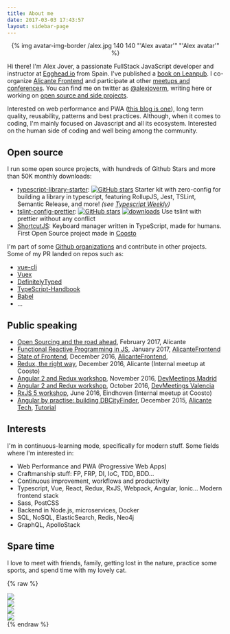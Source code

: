 ```yaml
---
title: About me
date: 2017-03-03 17:43:57
layout: sidebar-page
---
```


<div style="width: 100%; text-align: center">
{% img avatar-img-border /alex.jpg 140 140 "'Alex avatar'" "'Alex avatar'" %}
</div>

Hi there! I'm Alex Jover, a passionate FullStack JavaScript developer and instructor at [Egghead.io](https://egghead.io/instructors/alex-jover-morales) from Spain. I've published a [book on Leanpub](https://leanpub.com/u/alexjoverm). I co-organize [Alicante Frontend](https://www.meetup.com/Alicante-Frontend/) and participate at other [meetups and conferences](#Public-speaking). You can find me on twitter as [@alexjoverm](https://twitter.com/alexjoverm), writing here or working on [open source and side projects](https://github.com/alexjoverm).

Interested on web performance and PWA ([this blog is one](/2017/08/07/How-I-made-a-Progressive-Web-App-out-of-my-Blog/)), long term quality, reusability, patterns and best practices. Although, when it comes to coding, I'm mainly focused on Javascript and all its ecosystem. Interested on the human side of coding and well being among the community.

## Open source

I run some open source projects, with hundreds of Github Stars and more than 50K monthly downloads:

- [typescript-library-starter](https://github.com/alexjoverm/typescript-library-starter): [![GitHub stars](https://img.shields.io/github/stars/alexjoverm/typescript-library-starter.svg?style=social&label=Stars)]() Starter kit with zero-config for building a library in typescript, featuring RollupJS, Jest, TSLint, Semantic Release, and more! _(see [Typescript Weekly](http://eepurl.com/cDFMIH))_
- [tslint-config-prettier](https://github.com/alexjoverm/tslint-config-prettier): [![GitHub stars](https://img.shields.io/github/stars/alexjoverm/tslint-config-prettier.svg?style=social&label=Stars)]() [![downloads](https://img.shields.io/npm/dm/tslint-config-prettier.svg)](https://www.npmjs.com/package/tslint-config-prettier) Use tslint with prettier without any conflict
- [ShortcutJS](https://github.com/coosto/ShortcutJS/): Keyboard manager written in TypeScript, made for humans. First Open Source project made in [Coosto](https://github.com/coosto)

I'm part of some [Github organizations](https://github.com/alexjoverm) and contribute in other projects. Some of my PR landed on repos such as:

 - [vue-cli](https://github.com/vuejs/vue-cli)
 - [Vuex](https://github.com/vuejs/vuex)
 - [DefinitelyTyped](https://github.com/DefinitelyTyped/DefinitelyTyped)
 - [TypeScript-Handbook](https://github.com/Microsoft/TypeScript-Handbook)
 - [Babel](https://github.com/babel/babel)
 - ...

## Public speaking

- [Open Sourcing and the road ahead](https://docs.google.com/presentation/d/11xNQroYsmKTpLfzQewJWL4NCm1VEETIN9YLFDzgwBkM/edit?usp=sharing), February 2017, Alicante
- [Functional Reactive Programming in JS](https://goo.gl/6nujMv), January 2017, [AlicanteFrontend](https://www.meetup.com/Alicante-Frontend/events/236821806/)
- [State of Frontend](https://goo.gl/6nujMv), December 2016, [AlicanteFrontend](https://www.meetup.com/Alicante-Frontend/events/236112157/),
- [Redux, the right way](https://goo.gl/oBQq5v), December 2016, Alicante (Internal meetup at Coosto)
- [Angular 2 and Redux workshop](https://goo.gl/chyFAh), November 2016, [DevMeetings Madrid](https://www.meetup.com/DevMeetings-Madrid/events/235570340/)
- [Angular 2 and Redux workshop](https://goo.gl/chyFAh), October 2016, [DevMeetings Valencia](https://www.meetup.com/DevMeetings-Valencia/events/234262507/)
- [RxJS 5 workshop](https://goo.gl/X8BSL5), June 2016, Eindhoven (Internal meetup at Coosto)
- [Angular by practise: building DBCityFinder](https://goo.gl/m2ts24), December 2015, [Alicante Tech](https://www.meetup.com/AlicanteTech/events/225370473/), [Tutorial](https://github.com/alexjoverm/MeetUp_DBCityFinder)

## Interests

I'm in continuous-learning mode, specifically for modern stuff. Some fields where I'm interested in:

- Web Performance and PWA (Progressive Web Apps)
- Craftmanship stuff: FP, FRP, DI, IoC, TDD, BDD...
- Continuous improvement, workflows and productivity
- Typescript, Vue, React, Redux, RxJS, Webpack, Angular, Ionic... Modern frontend stack
- Sass, PostCSS
- Backend in Node.js, microservices, Docker
- SQL, NoSQL, ElasticSearch, Redis, Neo4j
- GraphQL, ApolloStack

## Spare time

I love to meet with friends, family, getting lost in the nature, practice some sports, and spend time with my lovely cat.


{% raw %}
<div class="about fluid-container">
  <div class="row">
    <div class="col-sm-6">
      <img class="img-responsive" src="/about/kiara.jpg"></img>
    </div>
    <div class="col-sm-6">
      <img class="img-responsive" src="/about/kiara2.jpg"></img>
    </div>
  </div>
  <div class="row">
    <div class="col-sm-6">
      <img class="img-responsive" src="/about/salzburg.jpg"></img>
    </div>
    <div class="col-sm-6">
      <img class="img-responsive" src="/about/nature.jpg"></img>
    </div>
  </div>
</div>
{% endraw %}